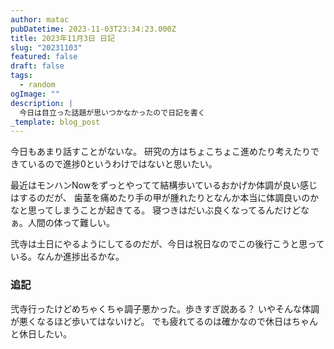 ```yaml
---
author: matac
pubDatetime: 2023-11-03T23:34:23.000Z
title: 2023年11月3日 日記
slug: "20231103"
featured: false
draft: false
tags:
  - random
ogImage: ""
description: |
  今日は目立った話題が思いつかなかったので日記を書く
_template: blog_post
---
```


今日もあまり話すことがないな。
研究の方はちょこちょこ進めたり考えたりできているので進捗0というわけではないと思いたい。

最近はモンハンNowをずっとやってて結構歩いているおかげか体調が良い感じはするのだが、
歯茎を痛めたり手の甲が腫れたりとなんか本当に体調良いのかなと思ってしまうことが起きてる。
寝つきはだいぶ良くなってるんだけどなぁ。人間の体って難しい。

弐寺は土日にやるようにしてるのだが、今日は祝日なのでこの後行こうと思っている。なんか進捗出るかな。

### 追記

弐寺行ったけどめちゃくちゃ調子悪かった。歩きすぎ説ある？
いやそんな体調が悪くなるほど歩いてはないけど。
でも疲れてるのは確かなので休日はちゃんと休日したい。
